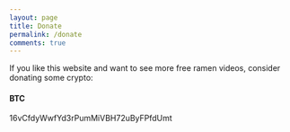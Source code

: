 ```yaml
---
layout: page
title: Donate
permalink: /donate
comments: true
---
```


<div class="row justify-content-between">
<div class="col-md-8 pr-5">    

<p>If you like this website and want to see more free ramen videos, consider donating some crypto: </p>

<h4>BTC</h4>
<p>16vCfdyWwfYd3rPumMiVBH72uByFPfdUmt</p>


</div>
</div>
